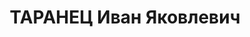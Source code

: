 ---
title: ТАРАНЕЦ Иван Яковлевич
description: 'Род. в 1899, Харьковская обл., Лебединский р-н, с. Бешкаль (нрзб), украинец,
  обр.: низшее, канд. в члены ВКП(б) с 1934. Пред. Корюков.райпотребсоюза

  Обв. по ст. 54-7, 8, 11 УК УССР. Приговор: ВК ВС СССР, 21.11.1937 – ВМН с конфискацией
  имущества.

  Реабилитирован ВК ВС СССР 04.12.1958'
---
